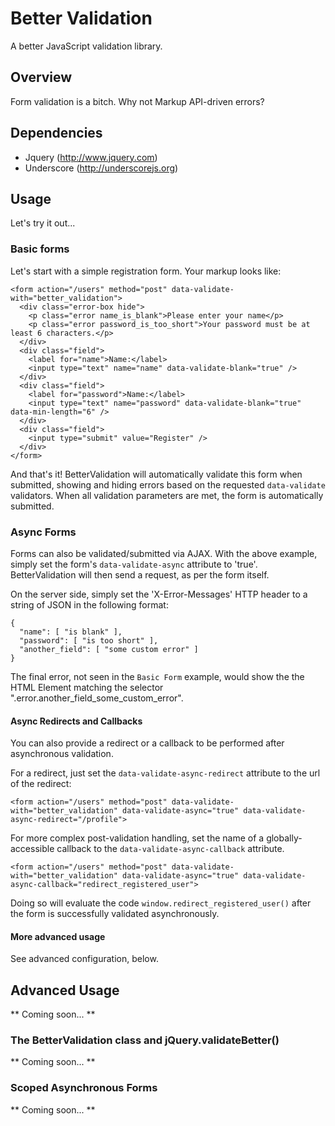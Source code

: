# Better Validation

A better JavaScript validation library.

## Overview

Form validation is a bitch. Why not Markup API-driven errors?

## Dependencies

- Jquery (http://www.jquery.com)
- Underscore (http://underscorejs.org)

## Usage

Let's try it out...

### Basic forms

Let's start with a simple registration form. Your markup looks like:

    <form action="/users" method="post" data-validate-with="better_validation">
      <div class="error-box hide">
        <p class="error name_is_blank">Please enter your name</p>
        <p class="error password_is_too_short">Your password must be at least 6 characters.</p>
      </div>
      <div class="field">
        <label for="name">Name:</label>
        <input type="text" name="name" data-validate-blank="true" />
      </div>
      <div class="field">
        <label for="password">Name:</label>
        <input type="text" name="password" data-validate-blank="true" data-min-length="6" />
      </div>
      <div class="field">
        <input type="submit" value="Register" />
      </div>
    </form>

And that's it! BetterValidation will automatically validate this form
when submitted, showing and hiding errors based on the requested
`data-validate` validators. When all validation parameters are met, the
form is automatically submitted.

### Async Forms

Forms can also be validated/submitted via AJAX. With the above example,
simply set the form's `data-validate-async` attribute to 'true'.
BetterValidation will then send a request, as per the form itself.

  <form action="/users" method="post" data-validate-with="better_validation" data-validate-async="true">

On the server side, simply set the 'X-Error-Messages' HTTP header to a
string of JSON in the following format:

    {
      "name": [ "is blank" ],
      "password": [ "is too short" ],
      "another_field": [ "some custom error" ]
    }

The final error, not seen in the `Basic Form` example, would show the
 the HTML Element matching the selector
".error.another_field_some_custom_error".

#### Async Redirects and Callbacks

You can also provide a redirect or a callback to be performed after
asynchronous validation.

For a redirect, just set the `data-validate-async-redirect` attribute to
the url of the redirect:

    <form action="/users" method="post" data-validate-with="better_validation" data-validate-async="true" data-validate-async-redirect="/profile">

For more complex post-validation handling, set the name of a
globally-accessible callback to the `data-validate-async-callback`
attribute.

    <form action="/users" method="post" data-validate-with="better_validation" data-validate-async="true" data-validate-async-callback="redirect_registered_user">

Doing so will evaluate the code `window.redirect_registered_user()`
after the form is successfully validated asynchronously.

#### More advanced usage

See advanced configuration, below.

## Advanced Usage

** Coming soon... **

### The BetterValidation class and jQuery.validateBetter()

** Coming soon... **

### Scoped Asynchronous Forms

** Coming soon... **

